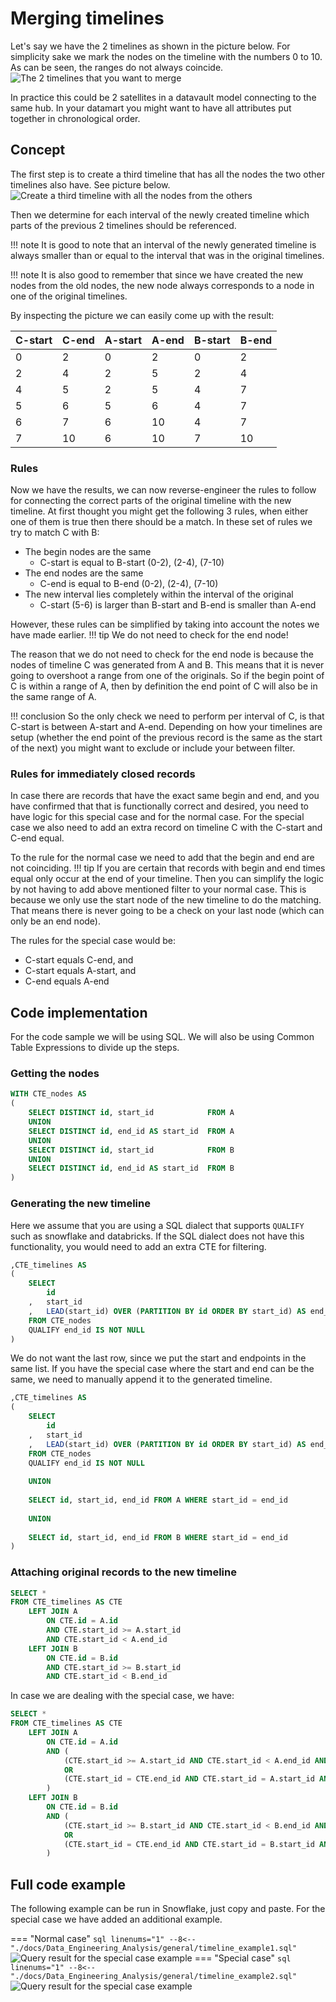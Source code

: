 # Merging timelines
Let's say we have the 2 timelines as shown in the picture below. For simplicity sake we 
mark the nodes on the timeline with the numbers 0 to 10. As can be seen, the
ranges do not always coincide. 
![The 2 timelines that you want to merge](img/Timelines1.svg)

In practice this could be 2 satellites in a datavault model connecting to the same hub.
In your datamart you might want to have all attributes put together in chronological
order. 

## Concept
The first step is to create a third timeline that has all the nodes the two other
timelines also have. See picture below.
![Create a third timeline with all the nodes from the others](img/Timelines2.svg)

Then we determine for each interval of the newly created timeline which
parts of the previous 2 timelines should be referenced.

!!! note 
    It is good to note that an interval of the newly generated timeline is always smaller than
    or equal to the interval that was in the original timelines. 

!!! note
    It is also good to remember that since we 
    have created the new nodes from the old nodes, the new node always corresponds to a node
    in one of the original timelines.

By inspecting the picture we can easily come up with the result:

| C-start | C-end | A-start | A-end | B-start | B-end |
|---------|-------|---------|-------|---------|-------|
| 0       | 2     | 0       | 2     | 0       | 2     |
| 2       | 4     | 2       | 5     | 2       | 4     |
| 4       | 5     | 2       | 5     | 4       | 7     |
| 5       | 6     | 5       | 6     | 4       | 7     |
| 6       | 7     | 6       | 10    | 4       | 7     |
| 7       | 10    | 6       | 10    | 7       | 10    |

### Rules
Now we have the results, we can now reverse-engineer the rules to follow for connecting
the correct parts of the original timeline with the new timeline. At first thought you
might get the following 3 rules, when either one of them is true then there should be a match.
In these set of rules we try to match C with B:

* The begin nodes are the same
    * C-start is equal to B-start (0-2), (2-4), (7-10)
* The end nodes are the same
    * C-end is equal to B-end (0-2), (2-4), (7-10)
* The new interval lies completely within the interval of the original
    * C-start (5-6) is larger than B-start and B-end is smaller than A-end 

However, these rules can be simplified by taking into account the notes we have made earlier.
!!! tip
    We do not need to check for the end node!

The reason that we do not need to check for the end node is because the nodes of timeline
C was generated from A and B. This means that it is never going to overshoot
a range from one of the originals. So if the begin point of C is within a range of A,
then by definition the end point of C will also be in the same range of A. 

!!! conclusion
    So the only check we need to perform per interval of C, is that C-start is 
    between A-start and A-end. Depending on how your timelines are setup (whether the end point of 
    the previous record is the same as the start of the next) you might want to 
    exclude or include your between filter.

### Rules for immediately closed records
In case there are records that have the exact same begin and end, and you have 
confirmed that that is functionally correct and desired, you need to have logic for
this special case and for the normal case. For the special case we also need to add
an extra record on timeline C with the C-start and C-end equal.

To the rule for the normal case we need to add that the begin and end are not coinciding.
!!! tip
    If you are certain that records with begin and end times equal only occur at the
    end of your timeline. Then you can simplify the logic by not having to add above mentioned
    filter to your normal case. This is because we only use the start node of the new timeline
    to do the matching. That means there is never going to be a check on your last node (which can only be an end node).

The rules for the special case would be:

* C-start equals C-end, and
* C-start equals A-start, and
* C-end equals A-end

## Code implementation
For the code sample we will be using SQL. We will also be using Common Table Expressions
to divide up the steps.

### Getting the nodes
```sql linenums="1"
WITH CTE_nodes AS
(
    SELECT DISTINCT id, start_id            FROM A     
    UNION        
    SELECT DISTINCT id, end_id AS start_id  FROM A    
    UNION
    SELECT DISTINCT id, start_id            FROM B     
    UNION        
    SELECT DISTINCT id, end_id AS start_id  FROM B
)
```

### Generating the new timeline
Here we assume that you are using a SQL dialect that supports `QUALIFY` such as snowflake and databricks.
If the SQL dialect does not have this functionality, you would need to add an extra
CTE for filtering.

```sql linenums="1"
,CTE_timelines AS
(
    SELECT 
        id
    ,   start_id
    ,   LEAD(start_id) OVER (PARTITION BY id ORDER BY start_id) AS end_id
    FROM CTE_nodes
    QUALIFY end_id IS NOT NULL
)
```
We do not want the last row, since we put the start and endpoints in the same list.
If you have the special case where the start and end can be the same, we need to manually
append it to the generated timeline.

```sql linenums="1" title="special case"
,CTE_timelines AS
(
    SELECT 
        id
    ,   start_id
    ,   LEAD(start_id) OVER (PARTITION BY id ORDER BY start_id) AS end_id
    FROM CTE_nodes
    QUALIFY end_id IS NOT NULL
    
    UNION
    
    SELECT id, start_id, end_id FROM A WHERE start_id = end_id
    
    UNION
    
    SELECT id, start_id, end_id FROM B WHERE start_id = end_id
)
```

### Attaching original records to the new timeline
```sql linenums="1"
SELECT *
FROM CTE_timelines AS CTE
    LEFT JOIN A
        ON CTE.id = A.id
        AND CTE.start_id >= A.start_id
        AND CTE.start_id < A.end_id
    LEFT JOIN B
        ON CTE.id = B.id
        AND CTE.start_id >= B.start_id
        AND CTE.start_id < B.end_id
```

In case we are dealing with the special case, we have:

```sql linenums="1" title="Special case"
SELECT *
FROM CTE_timelines AS CTE
    LEFT JOIN A
        ON CTE.id = A.id
        AND (
            (CTE.start_id >= A.start_id AND CTE.start_id < A.end_id AND CTE.start_id <> CTE.end_id AND A.start_id <> A.end_id)
            OR
            (CTE.start_id = CTE.end_id AND CTE.start_id = A.start_id AND CTE.end_id = A.end_id)
        )
    LEFT JOIN B
        ON CTE.id = B.id
        AND (
            (CTE.start_id >= B.start_id AND CTE.start_id < B.end_id AND CTE.start_id <> CTE.end_id AND B.start_id <> B.end_id)
            OR
            (CTE.start_id = CTE.end_id AND CTE.start_id = B.start_id AND CTE.end_id = B.end_id)
        )
```

## Full code example
The following example can be run in Snowflake, just copy and paste. For the special case
we have added an additional example.

=== "Normal case"
    ```sql linenums="1"
    --8<-- "./docs/Data_Engineering_Analysis/general/timeline_example1.sql"
    ```
    ![Query result for the special case example](img/timeline_example1.png)
=== "Special case"
    ```sql linenums="1"
    --8<-- "./docs/Data_Engineering_Analysis/general/timeline_example2.sql"
    ```
    ![Query result for the special case example](img/timeline_example2.png)